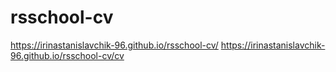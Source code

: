 # rsschool-cv
https://irinastanislavchik-96.github.io/rsschool-cv/
https://irinastanislavchik-96.github.io/rsschool-cv/cv

